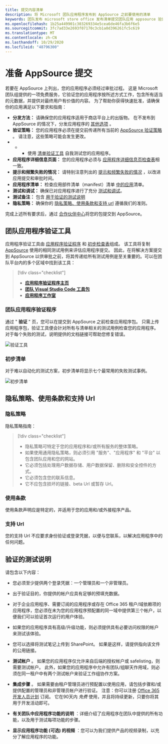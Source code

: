 ```yaml
---
title: 提交内容清单
description: 将 Microsoft 团队应用程序发布到 AppSource 之前要使用的清单
keywords: 团队发布 microsoft store office 发布清单提交团队应用 appsource 验证
ms.openlocfilehash: 1b25a449901c303269334e5cea6de46fa3b6f6e5
ms.sourcegitcommit: 3fc7ad33e2693f07170c3cb1a0d396261fc5c619
ms.translationtype: MT
ms.contentlocale: zh-CN
ms.lasthandoff: 10/29/2020
ms.locfileid: "48796300"
---
```

# <a name="prepare-for-appsource-submission"></a>准备 AppSource 提交  

若要在 AppSource 上列出，您的应用程序必须经过审批过程。 这是 Microsoft 团队组提供的一项免费服务，它验证您的应用程序按所述方式工作，包含所有适当的元数据，并提供对最终用户有价值的内容。 为了帮助你获得快速批准，请确保你的应用满足以下要求和指南：

* **分发方法：** 请确保您的应用程序适用于商店平台上的出版物。 在不发布到 AppSource 的情况下，分发应用程序的 [其他选项](../../overview.md) 。
* **验证策略：** 您的应用程序必须在提交前传递所有当前的 [AppSource 验证策略](https://docs.microsoft.com/legal/marketplace/certification-policies#1140-teams) 。 请注意，这些策略可能会发生更改。 
* * * 使用 [清单验证工具](#teams-app-validation-tool) 自我测试您的应用程序。
* **应用程序详细信息页面：** 您的应用程序必须与  [应用程序详细信息页检查表](detail-page-checklist.md)相一致。
* **提示和频繁失败的情况：** 请特别注意列出的 [提示和频繁失败的情况](frequently-failed-cases.md)  ，以改进应用提交和审批时间。
* **应用程序清单：** 检查应用部件清单（manifest）清单 [中的应用](app-manifest-checklist.md)清单。
* **测试和调试：** 确保已对应用程序进行了充分 [测试和调试](../../../build-and-test/debug.md)。
* **测试备注：** 包含 [用于验证的测试说明](#test-notes-for-validation)
* **隐私策略：** 确保你的 [隐私策略、使用条款和支持 url](#privacy-policy-terms-of-use-and-support-urls) 遵循我们的准则。

完成上述所有要求后，通过 [合作伙伴中心](/office/dev/store/use-partner-center-to-submit-to-appsource)将您的包提交到 AppSource。

## <a name="teams-app-validation-tool"></a>团队应用程序验证工具

应用程序验证工具由 [应用程序验证程序](#teams-app-validator) 和 [初步检查表](#preliminary-checklist)组成。 该工具将复制 [AppSource](/office/dev/store/submit-to-appsource-via-partner-center) 使用的相同测试用例来评估应用程序提交。 因此，在将解决方案提交到 AppSource 以供审批之前，将其传递给所有测试用例是至关重要的。可以在团队平台内的多个区域中找到该工具：

> [!div class="checklist"]
>
> * [**应用程序验证程序主页**](https://dev.teams.microsoft.com/appvalidation.html)
> * [**团队 Visual Studio Code 工具包**](/toolkit/visual-studio-code-overview.md)
> * [**应用程序工作室**](/concepts/build-and-test/app-studio-overview.md)

### <a name="teams-app-validator"></a>团队应用程序验证程序

通过 " **验证** " 页，您可以在提交到 AppSource 之前检查应用程序包。 只需上传应用程序包，验证工具便会针对所有与清单相关的测试用例检查您的应用程序。 对于每个失败的测试，说明提供的文档链接可帮助您修复错误。

![验证工具](../../../../assets/images/validation-tool/validator.png)

### <a name="preliminary-checklist"></a>初步清单

对于难以自动化的测试方案，初步清单将显示七个最常用的失败测试事例。

![初步清单](../../../../assets/images/validation-tool/preliminary-checklist.png)

## <a name="privacy-policy-terms-of-use-and-support-urls"></a>隐私策略、使用条款和支持 Url

### <a name="privacy-policy"></a>隐私策略

隐私策略指南：

> [!div class="checklist"]
>
> * 隐私策略可特定于您的应用程序和/或所有服务的整体策略。
> * 如果使用通用隐私策略，则必须引用 "服务"、"应用程序" 和 "平台" 以包含团队应用和您的网站。
> * 它必须包括处理用户数据存储、用户数据保留、删除和安全控件的方式。
> * 它必须包含您的联系信息。
> * 它不应包含损坏的链接、beta Url 或暂存 Url。

### <a name="terms-of-use"></a>使用条款

使用条款声明应是特定的，并适用于您的应用和/或外接程序产品。

### <a name="support-urls"></a>支持 Url

您的支持 Url 不应要求身份验证或登录凭据，以便与您联系，以解决应用程序中的任何问题。

## <a name="test-notes-for-validation"></a>验证的测试说明

请包含以下内容：

* 您必须至少提供两个登录凭据：一个管理员和一个非管理员。

* 出于验证目的，你提供的帐户应具有足够的预填充数据。

* 对于企业应用程序、需要订阅的应用程序或存在 Office 365 租户/域依赖项的应用程序，您必须在未为您的应用程序预配置的同一域中提供第三个帐户，以便我们可以验证首次运行的用户体验。

* 如果您的应用程序具有高级/升级功能，则必须提供具有必要访问权限的帐户来测试该体验。

* 您可以选择将测试笔记上传到 SharePoint。 如果是这样，请提供指向该文件的公用链接。

* **测试帐户** 。 如果您的应用程序仅允许来自后端的授权帐户或 safelisting，则需要测试帐户。 此外，如果您的应用程序中允许有团队/组聊天作用域，则必须在同一租户中有两个测试帐户来验证工作组协作方案。

* **集成步骤** 。 如果需要由租户管理员进行预配置以使用应用，请包括步骤和/或提供配置的管理员和非管理员帐户进行验证。 注意：你可以注册 [Office 365 开发人员计划](https://developer.microsoft.com/microsoft-365/dev-program) 订阅。 它在90天内 *免费* 使用，并且将持续更新，只要你将其用于开发活动即可。

* **有关团队中应用程序功能的说明** ：详细介绍了应用程序在团队中提供的所有功能，以及用于测试每项功能的步骤。

* **显示应用程序功能 (可选) 的视频** ：您可以为我们提供产品的视频录制，以充分了解应用程序的功能。
